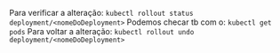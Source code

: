 
Para verificar a alteração: `kubectl rollout status deployment/<nomeDoDeployment>`
Podemos checar tb com o: `kubectl get pods`
Para voltar a alteração: `kubectl rollout undo deployment/<nomeDoDeployment>`

